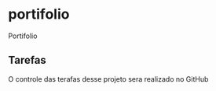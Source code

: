 # portifolio
Portifolio

## Tarefas 
O controle das terafas desse projeto sera realizado no GitHub

